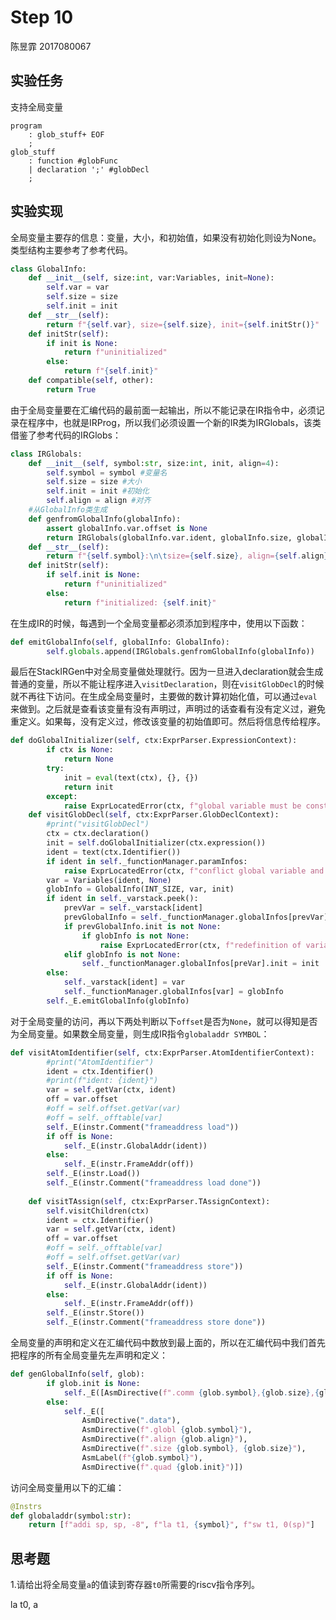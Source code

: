 # Step 10

陈昱霏 2017080067

## 实验任务

支持全局变量

```
program
    : glob_stuff+ EOF 
    ;
glob_stuff
    : function #globFunc
    | declaration ';' #globDecl
    ;
```

## 实验实现

全局变量主要存的信息：变量，大小，和初始值，如果没有初始化则设为None。类型结构主要参考了参考代码。

```python
class GlobalInfo:
    def __init__(self, size:int, var:Variables, init=None):
        self.var = var
        self.size = size
        self.init = init
    def __str__(self):
        return f"{self.var}, size={self.size}, init={self.initStr()}"
    def initStr(self):
        if init is None:
            return f"uninitialized"
        else:
            return f"{self.init}"
    def compatible(self, other):
        return True
```

由于全局变量要在汇编代码的最前面一起输出，所以不能记录在IR指令中，必须记录在程序中，也就是IRProg，所以我们必须设置一个新的IR类为IRGlobals，该类借鉴了参考代码的IRGlobs：

```python
class IRGlobals:
    def __init__(self, symbol:str, size:int, init, align=4):
        self.symbol = symbol #变量名
        self.size = size #大小
        self.init = init #初始化
        self.align = align #对齐
    #从GlobalInfo类生成
    def genfromGlobalInfo(globalInfo):
        assert globalInfo.var.offset is None
        return IRGlobals(globalInfo.var.ident, globalInfo.size, globalInfo.init)
    def __str__(self):
        return f"{self.symbol}:\n\tsize={self.size}, align={self.align}\n\t{self.initStr()}"
    def initStr(self):
        if self.init is None:
            return f"uninitialized"
        else:
            return f"initialized: {self.init}"
```

在生成IR的时候，每遇到一个全局变量都必须添加到程序中，使用以下函数：

```python
def emitGlobalInfo(self, globalInfo: GlobalInfo):
        self.globals.append(IRGlobals.genfromGlobalInfo(globalInfo))
```

最后在StackIRGen中对全局变量做处理就行。因为一旦进入declaration就会生成普通的变量，所以不能让程序进入`visitDeclaration`，则在`visitGlobDecl`的时候就不再往下访问。在生成全局变量时，主要做的数计算初始化值，可以通过`eval`来做到。之后就是查看该变量有没有声明过，声明过的话查看有没有定义过，避免重定义。如果每，没有定义过，修改该变量的初始值即可。然后将信息传给程序。

```python
def doGlobalInitializer(self, ctx:ExprParser.ExpressionContext):
        if ctx is None:
            return None
        try:
            init = eval(text(ctx), {}, {})
            return init
        except:
            raise ExprLocatedError(ctx, f"global variable must be constant")
    def visitGlobDecl(self, ctx:ExprParser.GlobDeclContext):
        #print("visitGlobDecl")
        ctx = ctx.declaration()
        init = self.doGlobalInitializer(ctx.expression())
        ident = text(ctx.Identifier())
        if ident in self._functionManager.paramInfos:
            raise ExprLocatedError(ctx, f"conflict global variable and function {func}")
        var = Variables(ident, None)
        globInfo = GlobalInfo(INT_SIZE, var, init)
        if ident in self._varstack.peek():
            prevVar = self._varstack[ident]
            prevGlobalInfo = self._functionManager.globalInfos[prevVar]
            if prevGlobalInfo.init is not None:
                if globInfo is not None:
                    raise ExprLocatedError(ctx, f"redefinition of variable {ident}")
            elif globInfo is not None:
                self._functionManager.globalInfos[preVar].init = init
        else:
            self._varstack[ident] = var
            self._functionManager.globalInfos[var] = globInfo
        self._E.emitGlobalInfo(globInfo)
```

对于全局变量的访问，再以下两处判断以下`offset`是否为`None`，就可以得知是否为全局变量。如果数全局变量，则生成IR指令`globaladdr SYMBOL`：

```python
def visitAtomIdentifier(self, ctx:ExprParser.AtomIdentifierContext):
        #print("AtomIdentifier")
        ident = ctx.Identifier()
        #print(f"ident: {ident}")
        var = self.getVar(ctx, ident)
        off = var.offset
        #off = self.offset.getVar(var)
        #off = self._offtable[var]
        self._E(instr.Comment("frameaddress load"))
        if off is None:
            self._E(instr.GlobalAddr(ident))
        else:
            self._E(instr.FrameAddr(off))
        self._E(instr.Load())
        self._E(instr.Comment("frameaddress load done"))
    
    def visitTAssign(self, ctx:ExprParser.TAssignContext):
        self.visitChildren(ctx)
        ident = ctx.Identifier()
        var = self.getVar(ctx, ident)
        off = var.offset
        #off = self._offtable[var]
        #off = self.offset.getVar(var)
        self._E(instr.Comment("frameaddress store"))
        if off is None:
            self._E(instr.GlobalAddr(ident))
        else:
            self._E(instr.FrameAddr(off))
        self._E(instr.Store())
        self._E(instr.Comment("frameaddress store done"))
```

全局变量的声明和定义在汇编代码中数放到最上面的，所以在汇编代码中我们首先把程序的所有全局变量先左声明和定义：

```python
def genGlobalInfo(self, glob):
        if glob.init is None:
            self._E([AsmDirective(f".comm {glob.symbol},{glob.size},{glob.align}")])
        else:
            self._E([
                AsmDirective(".data"),
                AsmDirective(f".globl {glob.symbol}"),
                AsmDirective(f".align {glob.align}"),
                AsmDirective(f".size {glob.symbol}, {glob.size}"),
                AsmLabel(f"{glob.symbol}"),
                AsmDirective(f".quad {glob.init}")])
```

访问全局变量用以下的汇编：

```python
@Instrs
def globaladdr(symbol:str):
    return [f"addi sp, sp, -8", f"la t1, {symbol}", f"sw t1, 0(sp)"]
```

## 思考题

1.请给出将全局变量`a`的值读到寄存器`t0`所需要的riscv指令序列。

la t0, a